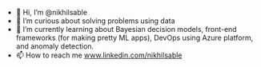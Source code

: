 - 👋 Hi, I’m @nikhilsable
- 👀 I’m curious about solving problems using data
- 🌱 I’m currently learning about Bayesian decision models, front-end frameworks (for making pretty ML apps), DevOps using Azure platform, and anomaly detection. 
- 📫 How to reach me www.linkedin.com/nikhilsable

<!---
nikhilsable/nikhilsable is a ✨ special ✨ repository because its `README.md` (this file) appears on your GitHub profile.
You can click the Preview link to take a look at your changes.
--->
